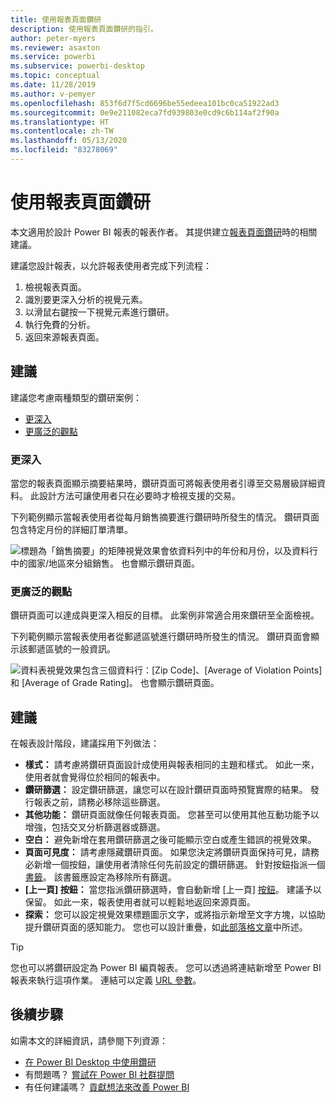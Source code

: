 ```yaml
---
title: 使用報表頁面鑽研
description: 使用報表頁面鑽研的指引。
author: peter-myers
ms.reviewer: asaxton
ms.service: powerbi
ms.subservice: powerbi-desktop
ms.topic: conceptual
ms.date: 11/28/2019
ms.author: v-pemyer
ms.openlocfilehash: 853f6d7f5cd6696be55edeea101bc0ca51922ad3
ms.sourcegitcommit: 0e9e211082eca7fd939803e0cd9c6b114af2f90a
ms.translationtype: HT
ms.contentlocale: zh-TW
ms.lasthandoff: 05/13/2020
ms.locfileid: "83278069"
---
```

# <a name="use-report-page-drillthrough"></a>使用報表頁面鑽研

本文適用於設計 Power BI 報表的報表作者。 其提供建立[報表頁面鑽研](../create-reports/desktop-drillthrough.md)時的相關建議。

建議您設計報表，以允許報表使用者完成下列流程：

1. 檢視報表頁面。
2. 識別要更深入分析的視覺元素。
3. 以滑鼠右鍵按一下視覺元素進行鑽研。
4. 執行免費的分析。
5. 返回來源報表頁面。

## <a name="suggestions"></a>建議

建議您考慮兩種類型的鑽研案例：

- [更深入](#additional-depth)
- [更廣泛的觀點](#broader-perspective)

### <a name="additional-depth"></a>更深入

當您的報表頁面顯示摘要結果時，鑽研頁面可將報表使用者引導至交易層級詳細資料。 此設計方法可讓使用者只在必要時才檢視支援的交易。

下列範例顯示當報表使用者從每月銷售摘要進行鑽研時所發生的情況。 鑽研頁面包含特定月份的詳細訂單清單。

![標題為「銷售摘要」的矩陣視覺效果會依資料列中的年份和月份，以及資料行中的國家/地區來分組銷售。 也會顯示鑽研頁面。](media/report-drillthrough/suggestion-drillthrough-add-depth.png)

### <a name="broader-perspective"></a>更廣泛的觀點

鑽研頁面可以達成與更深入相反的目標。 此案例非常適合用來鑽研至全面檢視。

下列範例顯示當報表使用者從郵遞區號進行鑽研時所發生的情況。 鑽研頁面會顯示該郵遞區號的一般資訊。

![資料表視覺效果包含三個資料行：[Zip Code]、[Average of Violation Points] 和 [Average of Grade Rating]。 也會顯示鑽研頁面。](media/report-drillthrough/suggestion-drillthrough-broader-perspective.png)

## <a name="recommendations"></a>建議

在報表設計階段，建議採用下列做法：

- **樣式：** 請考慮將鑽研頁面設計成使用與報表相同的主題和樣式。 如此一來，使用者就會覺得位於相同的報表中。
- **鑽研篩選：** 設定鑽研篩選，讓您可以在設計鑽研頁面時預覽實際的結果。 發行報表之前，請務必移除這些篩選。
- **其他功能：** 鑽研頁面就像任何報表頁面。 您甚至可以使用其他互動功能予以增強，包括交叉分析篩選器或篩選。
- **空白：** 避免新增在套用鑽研篩選之後可能顯示空白或產生錯誤的視覺效果。
- **頁面可見度：** 請考慮隱藏鑽研頁面。 如果您決定將鑽研頁面保持可見，請務必新增一個按鈕，讓使用者清除任何先前設定的鑽研篩選。 針對按鈕指派一個[書籤](../create-reports/desktop-bookmarks.md)。 該書籤應設定為移除所有篩選。
- **[上一頁] 按鈕：** 當您指派鑽研篩選時，會自動新增 [上一頁] [按鈕](../create-reports/desktop-buttons.md)。 建議予以保留。 如此一來，報表使用者就可以輕鬆地返回來源頁面。
- **探索：** 您可以設定視覺效果標題圖示文字，或將指示新增至文字方塊，以協助提升鑽研頁面的感知能力。 您也可以設計重疊，如[此部落格文章](https://alluringbi.com/2019/10/23/overlays-for-true-self-serve-reporting/)中所述。

> [!TIP]
> 您也可以將鑽研設定為 Power BI 編頁報表。 您可以透過將連結新增至 Power BI 報表來執行這項作業。 連結可以定義 [URL 參數](https://powerbi.microsoft.com/blog/url-parameters-for-paginated-reports-are-now-available/)。

## <a name="next-steps"></a>後續步驟

如需本文的詳細資訊，請參閱下列資源：

- [在 Power BI Desktop 中使用鑽研](../create-reports/desktop-drillthrough.md)
- 有問題嗎？ [嘗試在 Power BI 社群提問](https://community.powerbi.com/)
- 有任何建議嗎？ [貢獻想法來改善 Power BI](https://ideas.powerbi.com/)
